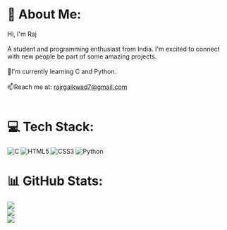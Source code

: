 # 💫 About Me:
Hi, I'm Raj<br><br>A student and programming enthusiast from India. I'm excited to connect with new people be part of some amazing projects.<br><br>🌱I'm currently learning C and Python.<br><br>📫Reach me at: rajrgaikwad7@gmail.com<br><br>


# 💻 Tech Stack:
![C](https://img.shields.io/badge/c-%2300599C.svg?style=for-the-badge&logo=c&logoColor=white) ![HTML5](https://img.shields.io/badge/html5-%23E34F26.svg?style=for-the-badge&logo=html5&logoColor=white) ![CSS3](https://img.shields.io/badge/css3-%231572B6.svg?style=for-the-badge&logo=css3&logoColor=white) ![Python](https://img.shields.io/badge/python-3670A0?style=for-the-badge&logo=python&logoColor=ffdd54)
# 📊 GitHub Stats:
![](https://github-readme-stats.vercel.app/api?username=Rajz7&theme=onedark&hide_border=false&include_all_commits=false&count_private=false)<br/>
![](https://github-readme-streak-stats.herokuapp.com/?user=Rajz7&theme=onedark&hide_border=false)<br/>
![](https://github-readme-stats.vercel.app/api/top-langs/?username=Rajz7&theme=onedark&hide_border=false&include_all_commits=false&count_private=false&layout=compact)

